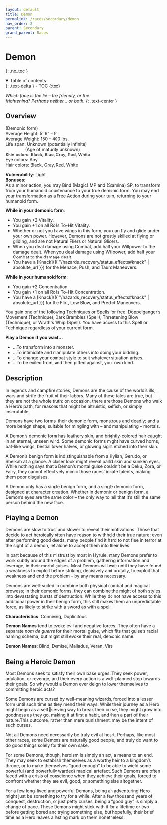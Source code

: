 ```yaml
---
layout: default
title: Demon
permalink: /races/secondary/demon
nav_order: 2
parent: Secondary
grand_parent: Races
---
```


# Demon
{: .no_toc }

<details open markdown="block">
  <summary>
    Table of contents
  </summary>
  {: .text-delta }
- TOC
{:toc}
</details>

*Which face is the lie – the friendly, or the*  
*frightening? Perhaps neither… or both.*
{: .text-center }

## Overview

(Demonic form)  
Average Height: 5’ 6” – 9’  
Average Weight: 150 – 400 lbs.  
Life span: Unknown (potentially infinite)  
&nbsp;&nbsp;&nbsp;&nbsp;&nbsp;&nbsp;&nbsp;&nbsp;&nbsp;&nbsp;&nbsp;&nbsp;&nbsp;&nbsp;&nbsp;&nbsp;(Age of maturity unknown)  
Skin colors: Black, Blue, Gray, Red, White  
Eye colors: Any  
Hair colors: Black, Gray, Red, White

**Vulnerability**: Light    
**Bonuses**:  
As a minor action, you may Bind (Magic) MP and (Stamina) SP, to transform from your humanoid countenance to your true demonic form. You may end your transformation as a Free Action during your turn, returning to your humanoid form.

**While in your demonic form**:
- You gain +2 Vitality.
- You gain +1 on all Rolls To-Hit Vitality.
- Whether or not you have wings in this form, you can fly and glide under your own power. However, Demons are not greatly skilled at flying or gliding, and are not Natural Fliers or Natural Gliders.
- When you deal damage using Combat, add half your Willpower to the damage dealt. When you deal damage using Willpower, add half your Combat to the damage dealt.
- You have a [Knack]({{ "/hazards_recovery/status_effects#knack" | absolute_url }}) for the Menace, Push, and Taunt Maneuvers.

**While in your humanoid form**:
- You gain +2 Concentration.
- You gain +1 on all Rolls To-Hit Concentration.
- You have a [Knack]({{ "/hazards_recovery/status_effects#knack" | absolute_url }}) for the Flirt, Low Blow, and Predict Maneuvers.

You gain one of the following Techniques or Spells for free: Doppelganger’s Movement (Technique), Dark Brambles (Spell), Threatening Blow (Technique), or Wrath's Whip (Spell). You have access to this Spell or Technique regardless of your current form.

**Play a Demon if you want...**
- ...To transform into a monster.
- ...To intimidate and manipulate others into doing your bidding.
- ...To change your combat style to suit whatever situation arises.
- ...To be exiled from, and then pitted against, your own kind.

## Description

In legends and campfire stories, Demons are the cause of the world’s ills, wars and strife the fruit of their labors. Many of these tales are true, but they are not the whole truth: on occasion, there are those Demons who walk a Hero’s path, for reasons that might be altruistic, selfish, or simply inscrutable.

Demons have two forms: their demonic form, monstrous and deadly; and a more benign shape, suitable for mingling with – and manipulating – mortals.

A Demon’s demonic form has leathery skin, and brightly-colored hair caught in an eternal, unseen wind. Some demonic forms might have curved horns, bat-like wings, bestial lower halves, or glowing sigils etched into their skin.

A Demon’s benign form is indistinguishable from a Hylian, Gerudo, or Sheikah at a glance. A closer look might reveal pallid skin and sunken eyes. While nothing says that a Demon’s mortal guise couldn’t be a Deku, Zora, or Fairy, they cannot effectively mimic those races’ innate talents, making them poor disguises.

A Demon only has a single benign form, and a single demonic form, designed at character creation. Whether in demonic or benign form, a Demon’s eyes are the same color – the only way to tell that it’s still the same person behind the new face.

## Playing a Demon

Demons are slow to trust and slower to reveal their motivations. Those that decide to act heroically often have reason to withhold their true nature; even after performing good deeds, many people find it hard to not flee in terror at the sight of a demon, let alone to accept them into their lives.

In part because of this mistrust by most in Hyrule, many Demons prefer to work subtly around the edges of a problem, gathering information and leverage, in their mortal guises. Most Demons will wait until they have found a weakness to exploit before striking, decisively and brutally, to exploit that weakness and end the problem – by any means necessary.

Demons are well-suited to combine both physical combat and magical prowess; in their demonic forms, they can combine the might of both styles into devastating bursts of destruction. While they do not have access to this additional power in their benign form, this still makes them an unpredictable force, as likely to strike with a sword as with a spell.

**Characteristics**: Conniving, Duplicitous

**Demon Names** tend to evoke evil and negative forces. They often have a separate *nom de guerre* for their mortal guise, which fits that guise’s racial naming schema, but might still evoke their real, demonic name.

**Demon Names**: Blind, Demise, Malladus, Veran, Vire

## Being a Heroic Demon

Most Demons seek to satisfy their own base urges. They seek power, adulation, or revenge, and their every action is a well-planned step towards their goals. So why would a Demon ever deign to lower themselves to committing heroic acts?

Some Demons are cursed by well-meaning wizards, forced into a lesser form until such time as they mend their ways. While their journey as a Hero might begin as a selfserving way to break their curse, they might grow into goodness as they go, making it at first a habit, and then a part of their nature.This outcome, rather than mere punishment, may be the intent of such curses.

Not all Demons need necessarily be truly evil at heart. Perhaps, like most other races, some Demons are naturally good people, and truly do want to do good things solely for their own sake.

For some Demons, though, heroism is simply an act, a means to an end. They may seek to establish themselves as a worthy heir to a kingdom’s throne, or to make themselves “good enough” to be able to wield some powerful (and powerfully warded) magical artefact. Such Demons are often faced with a crisis of conscience when they achieve their goals, forced to confront whether they are evil, good, or something else altogether.

For a few long-lived and powerful Demons, being an adventuring Hero might just be something to try for a while. After a few thousand years of conquest, destruction, or just petty curses, being a “good guy” is simply a change of pace. These Demons might stick with it for a lifetime or two before getting bored and trying something else, but hopefully, their brief time as a Hero leaves a lasting mark on them nonetheless.
